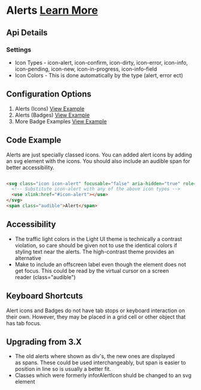 
# Alerts  [Learn More](https://soho.infor.com/index.php?p=component/accordion)

## Api Details

### Settings

* Icon Types - icon-alert, icon-confirm, icon-dirty, icon-error, icon-info, icon-pending, icon-new, icon-in-progress, icon-info-field
* Icon Colors - This is done automatically by the type (alert, error ect)

## Configuration Options

1. Alerts (Icons) [View Example]( ../components/alerts/example-index)
2. Alerts (Badges) [View Example]( ../components/alerts/example-badges)
3. More Badge Examples [View Example]( ../components/alerts/example-additional-badges)

## Code Example

Alerts are just specially classed icons. You can added alert icons by adding an svg element with the icons. You should also include an audible span for better accessibility.

```html

<svg class="icon icon-alert" focusable="false" aria-hidden="true" role="presentation">
  <!-- Substitute icon-alert with any of the above icon types -->
  <use xlink:href="#icon-alert"></use>
</svg>
<span class="audible">Alert</span>


```

## Accessibility

-   The traffic light colors in the Light UI theme is technically a contrast violation, so care should be given not to use the identical colors if styling text near the alerts. The high-contrast theme provides an alternative
-   Make to include an offscreen label even though the element does not get focus. This could be read by the virtual cursor on a screen reader (class="audible")

## Keyboard Shortcuts

Alert icons and Badges do not have tab stops or keyboard interaction on their own. However, they may be placed in a grid cell or other object that has tab focus.

## Upgrading from 3.X

-   The old alerts where shown as div's, the new ones are displayed as spans. These could be used interchangeably, but span is easier to position in line so is usually a better fit.
-   Classes which were formerly inforAlertIcon shuld be changed to an svg element
